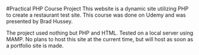 #Practical PHP Course Project
This website is a dynamic site utilizing PHP to create a restaurant test site.
This course was done on Udemy and was presented by Brad Hussey.

The project used nothing but PHP and HTML.
Tested on a local server using MAMP. 
No plans to host this site at the current time, but will host as soon as a portfolio site is made.
